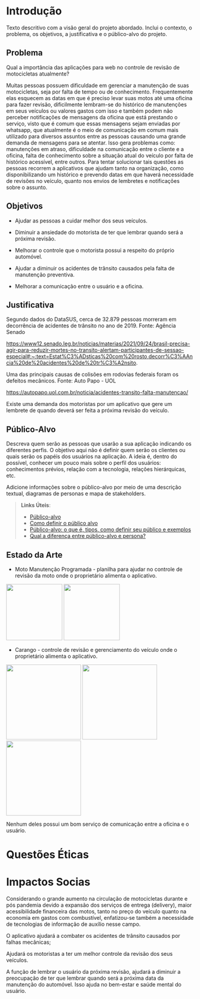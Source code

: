 # Introdução

Texto descritivo com a visão geral do projeto abordado. Inclui o contexto, o problema, os objetivos, a justificativa e o público-alvo do projeto.

## Problema

Qual a importância das aplicações para web no controle de revisão de motocicletas atualmente?

Muitas pessoas possuem dificuldade em gerenciar a manutenção de suas motocicletas, seja por falta de tempo ou de conhecimento. Frequentemente elas esquecem as datas em que é preciso levar suas motos até uma oficina para fazer revisão, dificilmente lembram-se do histórico de manutenções em seus veículos ou valores gastos com isso e também podem não perceber notificações de mensagens da oficina que está prestando o serviço, visto que é comum que essas mensagens sejam enviadas por whatsapp, que atualmente é o meio de comunicação em comum mais utilizado para diversos assuntos entre as pessoas causando uma grande demanda de mensagens para se atentar. Isso gera problemas como: manutenções em atraso, dificuldade na comunicação entre o cliente e a oficina, falta de conhecimento sobre a situação atual do veículo por falta de histórico acessível, entre outros. 
Para tentar solucionar tais questões as pessoas recorrem a aplicativos que ajudam tanto na organização, como disponibilizando um histórico e prevendo datas em que haverá necessidade de revisões no veículo, quanto nos envios de lembretes e notificações sobre o assunto.

## Objetivos

 - Ajudar as pessoas a cuidar melhor dos seus veículos.
 
 - Diminuir a ansiedade do motorista de ter que lembrar quando será a próxima revisão.
 
 - Melhorar o controle que o motorista possui a respeito do próprio automóvel.
 
 - Ajudar a diminuir os acidentes de trânsito causados pela falta de manutenção preventiva.
 
 - Melhorar a comunicação entre o usuário e a oficina.


## Justificativa

Segundo dados do DataSUS, cerca de 32.879 pessoas morreram em decorrência de acidentes de trânsito no ano de 2019. Fonte: Agência Senado

https://www12.senado.leg.br/noticias/materias/2021/09/24/brasil-precisa-agir-para-reduzir-mortes-no-transito-alertam-participantes-de-sessao-especial#:~:text=Estat%C3%ADsticas%20com%20rosto,decorr%C3%AAncia%20de%20acidentes%20de%20tr%C3%A2nsito.

Uma das principais causas de colisões em rodovias federais foram os defeitos mecânicos. Fonte: Auto Papo - UOL

https://autopapo.uol.com.br/noticia/acidentes-transito-falta-manutencao/

Existe uma demanda dos motoristas por um aplicativo que gere um lembrete de quando deverá ser feita a próxima revisão do veículo.


## Público-Alvo

Descreva quem serão as pessoas que usarão a sua aplicação indicando os diferentes perfis. O objetivo aqui não é definir quem serão os clientes ou quais serão os papéis dos usuários na aplicação. A ideia é, dentro do possível, conhecer um pouco mais sobre o perfil dos usuários: conhecimentos prévios, relação com a tecnologia, relações
hierárquicas, etc.

Adicione informações sobre o público-alvo por meio de uma descrição textual, diagramas de personas e mapa de stakeholders.

> **Links Úteis**:
> - [Público-alvo](https://blog.hotmart.com/pt-br/publico-alvo/)
> - [Como definir o público alvo](https://exame.com/pme/5-dicas-essenciais-para-definir-o-publico-alvo-do-seu-negocio/)
> - [Público-alvo: o que é, tipos, como definir seu público e exemplos](https://klickpages.com.br/blog/publico-alvo-o-que-e/)
> - [Qual a diferença entre público-alvo e persona?](https://rockcontent.com/blog/diferenca-publico-alvo-e-persona/)

## Estado da Arte
  - Moto Manutenção Programada - planilha para ajudar no controle de revisão da moto onde o proprietário alimenta o aplicativo.
   
   <p float="left">
   <img src="https://user-images.githubusercontent.com/101222207/158491539-32f74a14-1a64-4fc1-a186-f2db852078a6.jpg" width="150px" />
   <img src="https://user-images.githubusercontent.com/101222207/158491546-b6f07bcf-c200-4587-ab07-32354bff9230.jpg" width="150px" />
  </p> 
  
  - Carango - controle de revisão e gerenciamento do veículo onde o proprietário alimenta o aplicativo.
  
  <p float="left">
<img src="https://user-images.githubusercontent.com/101222207/158488167-2f95a81e-1299-449c-a24e-efe70de1837b.jpg" width="200px" />
<img src="https://user-images.githubusercontent.com/101222207/158489927-eca4e75f-1985-44dd-9c8b-ca8910659027.jpg" width="200px" />
<img src="https://user-images.githubusercontent.com/101222207/158490343-77a64b7a-abca-4d4a-a1ea-a80c2ba12076.jpg" width="200px" />
 </p>
 </div>
Nenhum deles possui um bom serviço de comunicação entre a oficina e o usuário.
    
# Questões Éticas
   
# Impactos Socias

Considerando o grande aumento na circulação de motocicletas durante e pós pandemia devido a expansão dos serviços de entrega (delivery), maior acessibilidade financeira das motos, tanto no preço do veículo quanto na economia em gastos com combustível, enfatizou-se também a necessidade de tecnologias de informação de auxílio nesse campo.



O aplicativo ajudará a combater os acidentes de trânsito causados por falhas mecânicas;

Ajudará os motoristas a ter um melhor controle da revisão dos seus veículos.

A função de lembrar o usuário da próxima revisão, ajudará a diminuir a preocupação de ter que lembrar quando será a próxima data da manutenção do automóvel.
Isso ajuda no bem-estar e saúde mental do usuário.


